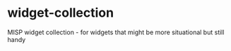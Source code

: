 # widget-collection
MISP widget collection - for widgets that might be more situational but still handy
